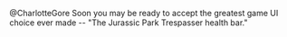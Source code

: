 @CharlotteGore Soon you may be ready to accept the greatest game UI choice ever made --  "The Jurassic Park Trespasser health bar."